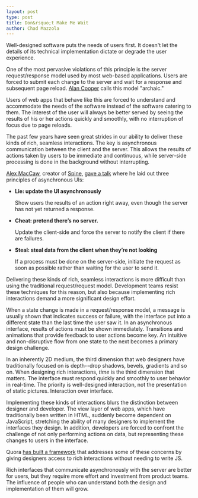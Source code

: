 ```yaml
---
layout: post
type: post
title: Don&rsquo;t Make Me Wait
author: Chad Mazzola
---
```


Well-designed software puts the needs of users first. It doesn't let the details of its technical implementation dictate or degrade the user experience.

One of the most pervasive violations of this principle is the server request/response model used by most web-based applications. Users are forced to submit each change to the server and wait for a response and subsequent page reload. [Alan Cooper](http://en.wikipedia.org/wiki/Alan_Cooper) calls this model "archaic."

Users of web apps that behave like this are forced to understand and accommodate the needs of the software instead of the software catering to them. The interest of the user will always be better served by seeing the results of his or her actions quickly and smoothly, with no interruption of focus due to page reloads.

The past few years have seen great strides in our ability to deliver these kinds of rich, seamless interactions. The key is asynchronous communication between the client and the server. This allows the results of actions taken by users to be immediate and continuous, while server-side processing is done in the background without interrupting.

[Alex MacCaw](http://blog.alexmaccaw.com/), creator of [Spine](https://github.com/maccman/spine), [gave a talk](http://www.infoq.com/presentations/Asynchronous-UI) where he laid out three principles of asynchronous UIs:

<ul>
  <li>
    <strong>Lie: update the UI asynchronously</strong>
    <p>Show users the results of an action right away, even though the server has not yet returned a response.</p>
  </li>

  <li>
    <strong>Cheat: pretend there&rsquo;s no server.</strong>
    <p>Update the client-side and force the server to notify the client if there are failures.</p>
  </li>

  <li>
    <strong>Steal: steal data from the client when they&rsquo;re not looking</strong>
    <p>If a process must be done on the server-side, initiate the request as soon as possible rather than waiting for the user to send it.</p>
  </li>
</ul>

Delivering these kinds of rich, seamless interactions is more difficult than using the traditional request/request model. Development teams resist these techniques for this reason, but also because implementing rich interactions demand a more significant design effort.

When a state change is made in a request/response model, a message is usually shown that indicates success or failure, with the interface put into a different state than the last time the user saw it. In an asynchronous interface, results of actions must be shown immediately. Transitions and animations that provide feedback to user actions become key. An intuitive and non-disruptive flow from one state to the next becomes a primary design challenge.

In an inherently 2D medium, the third dimension that web designers have traditionally focused on is depth--drop shadows, bevels, gradients and so on. When designing rich interactions, _time_ is the third dimension that matters. The interface must respond quickly and smoothly to user behavior in real-time. The priority is well-designed interaction, not the presentation of static pictures. Interaction over interface.

Implementing these kinds of interactions blurs the distinction between designer and developer. The view layer of web apps, which have traditionally been written in HTML, suddenly become dependent on JavaScript, stretching the ability of many designers to implement the interfaces they design. In addition, developers are forced to confront the challenge of not only performing actions on data, but representing these changes to users in the interface.

Quora [has built a framework](https://www.quora.com/David-Cole/Posts/Designers-Will-Code) that addresses some of these concerns by giving designers access to rich interactions without needing to write JS.

Rich interfaces that communicate asynchronously with the server are better for users, but they require more effort and investment from product teams. The influence of people who can understand both the design and implementation of them will grow.

